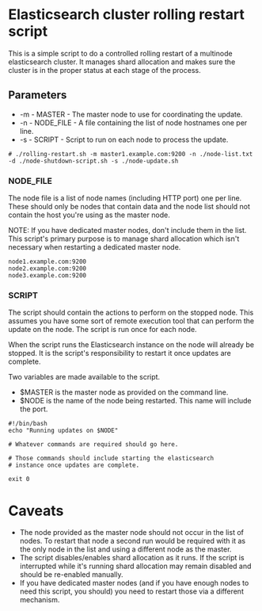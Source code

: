 # Elasticsearch cluster rolling restart script

This is a simple script to do a controlled rolling restart of a multinode elasticsearch cluster. It manages shard allocation and makes sure the cluster is in the proper status at each stage of the process.

## Parameters

* -m - MASTER - The master node to use for coordinating the update.
* -n - NODE_FILE - A file containing the list of node hostnames one per line.
* -s - SCRIPT - Script to run on each node to process the update. 

```
# ./rolling-restart.sh -m master1.example.com:9200 -n ./node-list.txt -d ./node-shutdown-script.sh -s ./node-update.sh
```

### NODE_FILE

The node file is a list of node names (including HTTP port) one per line. These should only be nodes that contain data and the node list should not contain the host you're using as the master node.

NOTE: If you have dedicated master nodes, don't include them in the list. This script's primary purpose is to manage shard allocation which isn't necessary when restarting a dedicated master node. 

```
node1.example.com:9200
node2.example.com:9200
node3.example.com:9200
```

### SCRIPT

The script should contain the actions to perform on the stopped node. This assumes you have some sort of remote execution tool that can perform the update on the node. The script is run once for each node.

When the script runs the Elasticsearch instance on the node will already be stopped. It is the script's responsibility to restart it once updates are complete.

Two variables are made available to the script.

* $MASTER is the master node as provided on the command line.
* $NODE is the name of the node being restarted. This name will include the port.

```
#!/bin/bash
echo "Running updates on $NODE"

# Whatever commands are required should go here.

# Those commands should include starting the elasticsearch 
# instance once updates are complete.

exit 0
```

# Caveats

* The node provided as the master node should not occur in the list of nodes. To restart that node a second run would be required with it as the only node in the list and using a different node as the master.
* The script disables/enables shard allocation as it runs. If the script is interrupted while it's running shard allocation may remain disabled and should be re-enabled manually.
* If you have dedicated master nodes (and if you have enough nodes to need this script, you should) you need to restart those via a different mechanism.